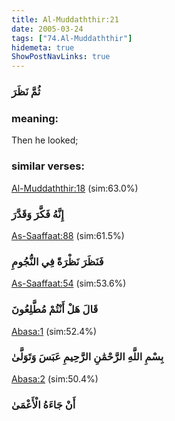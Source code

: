 ```yaml
---
title: Al-Muddaththir:21
date: 2005-03-24
tags: ["74.Al-Muddaththir"]
hidemeta: true 
ShowPostNavLinks: true 
---
```

### ثُمَّ نَظَرَ
### meaning: 
Then he looked;
### similar verses: 

[Al-Muddaththir:18](/74/18) (sim:63.0%)

### إِنَّهُ فَكَّرَ وَقَدَّرَ

[As-Saaffaat:88](/37/88) (sim:61.5%)

### فَنَظَرَ نَظْرَةً فِي النُّجُومِ

[As-Saaffaat:54](/37/54) (sim:53.6%)

### قَالَ هَلْ أَنْتُمْ مُطَّلِعُونَ

[Abasa:1](/80/1) (sim:52.4%)

### بِسْمِ اللَّهِ الرَّحْمَٰنِ الرَّحِيمِ عَبَسَ وَتَوَلَّىٰ

[Abasa:2](/80/2) (sim:50.4%)

### أَنْ جَاءَهُ الْأَعْمَىٰ
